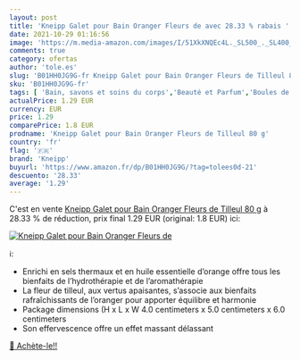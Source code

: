 ```yaml
---
layout: post
title: 'Kneipp Galet pour Bain Oranger Fleurs de avec 28.33 % rabais '
date: 2021-10-29 01:16:56
image: 'https://m.media-amazon.com/images/I/51XkXNQEc4L._SL500_._SL400_.jpg'
comments: true
category: ofertas
author: 'tole.es'
slug: 'B01HH0JG9G-fr Kneipp Galet pour Bain Oranger Fleurs de Tilleul 80 g'
sku: 'B01HH0JG9G-fr'
tags: [ 'Bain, savons et soins du corps','Beauté et Parfum','Boules de bain','Produits pour le bain','kneipp', ]
actualPrice: 1.29 EUR
currency: EUR
price: 1.29
comparePrice: 1.8 EUR
prodname: 'Kneipp Galet pour Bain Oranger Fleurs de Tilleul 80 g'
country: 'fr'
flag: '🇫🇷'
brand: 'Kneipp'
buyurl: 'https://www.amazon.fr/dp/B01HH0JG9G/?tag=tolees0d-21'
descuento: '28.33'
average: '1.29'
---
```


C'est en vente [Kneipp Galet pour Bain Oranger Fleurs de Tilleul 80 g](https://www.amazon.fr/dp/B01HH0JG9G/?tag=tolees0d-21)  à  28.33 % de réduction, prix final  1.29 EUR (original: 1.8 EUR) ici:

[![Kneipp Galet pour Bain Oranger Fleurs de](https://m.media-amazon.com/images/I/51XkXNQEc4L._SL500_._SL400_.jpg)](https://www.amazon.fr/dp/B01HH0JG9G/?tag=tolees0d-21)

ℹ️:

- Enrichi en sels thermaux et en huile essentielle d’orange offre tous les bienfaits de l’hydrothérapie et de l’aromathérapie
- La fleur de tilleul, aux vertus apaisantes, s’associe aux bienfaits rafraîchissants de l’oranger pour apporter équilibre et harmonie
- Package dimensions (H x L x W 4.0 centimeters x 5.0 centimeters x 6.0 centimeters
- Son effervescence offre un effet massant délassant

[🛒 Achète-le!!](https://www.amazon.fr/dp/B01HH0JG9G/?tag=tolees0d-21)

